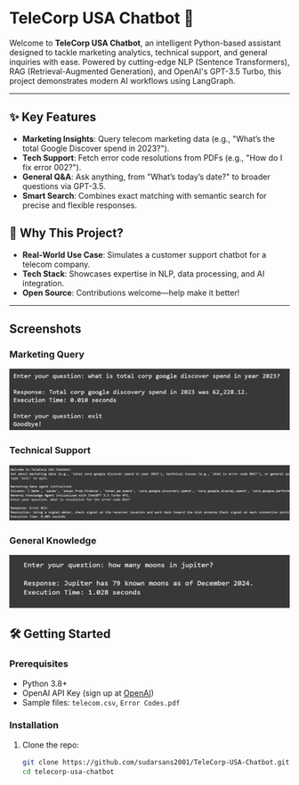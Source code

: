 # TeleCorp USA Chatbot 🤖

Welcome to **TeleCorp USA Chatbot**, an intelligent Python-based assistant designed to tackle marketing analytics, technical support, and general inquiries with ease. Powered by cutting-edge NLP (Sentence Transformers), RAG (Retrieval-Augmented Generation), and OpenAI's GPT-3.5 Turbo, this project demonstrates modern AI workflows using LangGraph.

---

## ✨ Key Features
- **Marketing Insights**: Query telecom marketing data (e.g., "What’s the total Google Discover spend in 2023?").
- **Tech Support**: Fetch error code resolutions from PDFs (e.g., "How do I fix error 002?").
- **General Q&A**: Ask anything, from "What’s today’s date?" to broader questions via GPT-3.5.
- **Smart Search**: Combines exact matching with semantic search for precise and flexible responses.

## 🚀 Why This Project?
- **Real-World Use Case**: Simulates a customer support chatbot for a telecom company.
- **Tech Stack**: Showcases expertise in NLP, data processing, and AI integration.
- **Open Source**: Contributions welcome—help make it better!

---
## Screenshots
### Marketing Query
![Marketing Query Output](screenshots/marketing_query.png)

### Technical Support
![Technical Support Output](screenshots/technical_support.png)

### General Knowledge
![General Knowledge Output](screenshots/general_knowledge.png)

## 🛠️ Getting Started

### Prerequisites
- Python 3.8+
- OpenAI API Key (sign up at [OpenAI](https://platform.openai.com/))
- Sample files: `telecom.csv`, `Error Codes.pdf`

### Installation
1. Clone the repo:
   ```bash
   git clone https://github.com/sudarsans2001/TeleCorp-USA-Chatbot.git
   cd telecorp-usa-chatbot